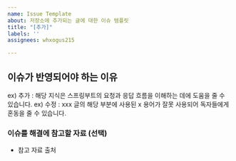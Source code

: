 ```yaml
---
name: Issue Template
about: 저장소에 추가되는 글에 대한 이슈 템플릿
title: "[추가]"
labels: ''
assignees: whxogus215

---
```


## 이슈가 반영되어야 하는 이유
ex) 추가 : 해당 지식은 스프링부트의 요청과 응답 흐름을 이해하는 데에 도움을 줄 수 있습니다.
ex) 수정 : xxx 글의 해당 부분에 사용된 x 용어가 잘못 사용되어 독자들에게 혼동을 줄 수 있습니다.

### 이슈를 해결에 참고할 자료 (선택)
- 참고 자료 출처
